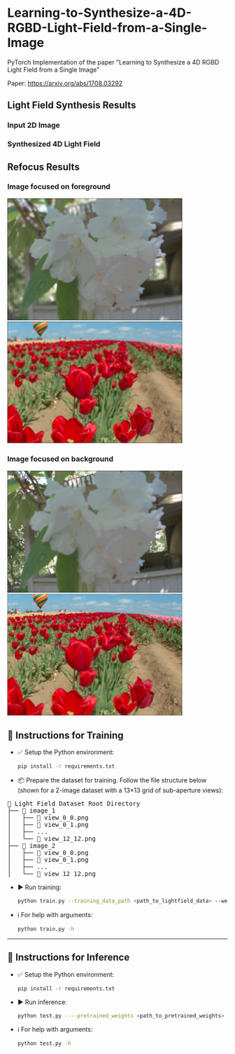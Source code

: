 # Learning-to-Synthesize-a-4D-RGBD-Light-Field-from-a-Single-Image
PyTorch Implementation of the paper "Learning to Synthesize a 4D RGBD Light Field from a Single Image"

Paper: https://arxiv.org/abs/1708.03292 

## Light Field Synthesis Results
### Input 2D Image

### Synthesized 4D Light Field


## Refocus Results
### Image focused on foreground
<p align="left">
  <img src="results/refocus_fg1.png" width="400"/>
  <img src="results/refocus_fg2.png" width="400"/>
</p>

### Image focused on background
<p align="left">
  <img src="results/refocus_bg1.png" width="400"/>
  <img src="results/refocus_bg2.png" width="400"/>
</p>

## 🚀 Instructions for Training

- ✅ Setup the Python environment:
  ```bash
  pip install -r requirements.txt
  ```

- 📦 Prepare the dataset for training. Follow the file structure below (shown for a 2-image dataset with a 13×13 grid of sub-aperture views):

<pre>
📁 Light Field Dataset Root Directory
├── 📁 image_1
│   ├── 📄 view_0_0.png
│   ├── 📄 view_0_1.png
│   ├── ...
│   └── 📄 view_12_12.png
├── 📁 image_2
│   ├── 📄 view_0_0.png
│   ├── 📄 view_0_1.png
│   ├── ...
│   └── 📄 view_12_12.png
</pre>

- ▶️ Run training:
  ```bash
  python train.py --training_data_path <path_to_lightfield_data> --weights_save_path <path_to_save_weights>
  ```

- ℹ️ For help with arguments:
  ```bash
  python train.py -h
  ```

---

## 🧪 Instructions for Inference

- ✅ Setup the Python environment:
  ```bash
  pip install -r requirements.txt
  ```

- ▶️ Run inference:
  ```bash
  python test.py ----pretrained_weights <path_to_pretrained_weights> ----input_image <path_to_input_image> --output_path <output_directory>
  ```

- ℹ️ For help with arguments:
  ```bash
  python test.py -h
  ```
